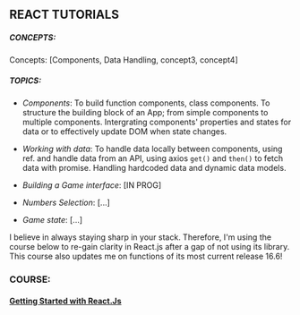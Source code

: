 ## **REACT TUTORIALS**

##### CONCEPTS:
Concepts: [Components, Data Handling, concept3, concept4]

##### TOPICS:
- *Components*: To build function components, class components. To structure the building block of an App; from simple components to multiple components. Intergrating components' properties and states for data or to effectively update DOM when state changes.

- *Working with data*: To handle data locally between components, using ref. and handle data from an API, using axios `get()` and `then()` to fetch data with promise. Handling hardcoded data and dynamic data models.

- *Building a Game interface*: [IN PROG]
- *Numbers Selection*: [...]
- *Game state*: [...]

I believe in always staying sharp in your stack. Therefore, I'm using the course below to re-gain clarity in React.js after a gap of not using its library. This course also updates me on functions of its most current release 16.6!

### COURSE: 
#### [Getting Started with React.Js](https://app.pluralsight.com/library/courses/react-js-getting-started/table-of-contents)
